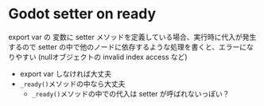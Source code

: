 # Godot setter on ready

export var の 変数に setter メソッドを定義している場合、実行時に代入が発生するので setter の中で他のノードに依存するような処理を書くと、エラーになりやすい
(nullオブジェクトの invalid index access など)

- export var しなければ大丈夫
- `_ready()`メソッドの中なら大丈夫
  - `_ready()`メソッドの中での代入は setter が呼ばれないっぽい？
